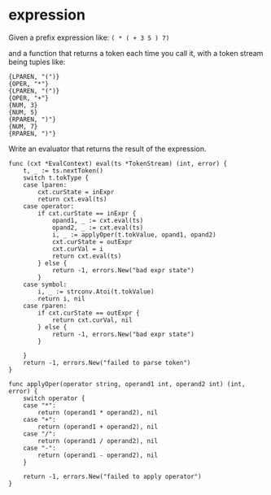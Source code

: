 # expression

Given a prefix expression like:
`( * ( + 3 5 ) 7)`

and a function that returns a token each time you call it,
with a token stream being tuples like:

~~~~
{LPAREN, "(")}
{OPER, "*"}
{LPAREN, "(")}
{OPER, "+"}
{NUM, 3}
{NUM, 5}
{RPAREN, ")"}
{NUM, 7}
{RPAREN, ")"}
~~~~

Write an evaluator that returns the result of the expression.

~~~~
func (cxt *EvalContext) eval(ts *TokenStream) (int, error) {
    t, _ := ts.nextToken()
    switch t.tokType {
    case lparen:
        cxt.curState = inExpr
        return cxt.eval(ts)
    case operator:
        if cxt.curState == inExpr {
            opand1, _ := cxt.eval(ts)
            opand2, _ := cxt.eval(ts)
            i, _ := applyOper(t.tokValue, opand1, opand2)
            cxt.curState = outExpr
            cxt.curVal = i
            return cxt.eval(ts)
        } else {
            return -1, errors.New("bad expr state")
        }
    case symbol:
        i, _ := strconv.Atoi(t.tokValue)
        return i, nil
    case rparen:
        if cxt.curState == outExpr {
            return cxt.curVal, nil
        } else {
            return -1, errors.New("bad expr state")
        }

    }
    return -1, errors.New("failed to parse token")
}

func applyOper(operator string, operand1 int, operand2 int) (int, error) {
    switch operator {
    case "*":
        return (operand1 * operand2), nil
    case "+":
        return (operand1 + operand2), nil
    case "/":
        return (operand1 / operand2), nil
    case "-":
        return (operand1 - operand2), nil
    }

    return -1, errors.New("failed to apply operator")
}
~~~~
